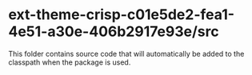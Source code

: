 # ext-theme-crisp-c01e5de2-fea1-4e51-a30e-406b2917e93e/src

This folder contains source code that will automatically be added to the classpath when
the package is used.
